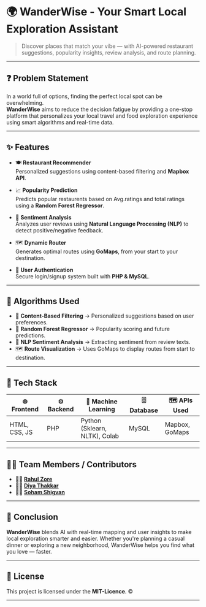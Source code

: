 # 🌍 WanderWise - Your Smart Local Exploration Assistant

> Discover places that match your vibe — with AI-powered restaurant suggestions, popularity insights, review analysis, and route planning.

---

## ❓ Problem Statement

In a world full of options, finding the perfect local spot can be overwhelming.  
**WanderWise** aims to reduce the decision fatigue by providing a one-stop platform that personalizes your local travel and food exploration experience using smart algorithms and real-time data.

---

## ✨ Features

- 🍽️ **Restaurant Recommender**  
  Personalized suggestions using content-based filtering and **Mapbox API**.

- 📈 **Popularity Prediction**  
  Predicts popular restaurents based on Avg.ratings and total ratings using a **Random Forest Regressor**.

- 💬 **Sentiment Analysis**  
  Analyzes user reviews using **Natural Language Processing (NLP)** to detect positive/negative feedback.

- 🗺️ **Dynamic Router**  
  Generates optimal routes using **GoMaps**, from your start to your destination.

- 🔐 **User Authentication**  
  Secure login/signup system built with **PHP & MySQL**.

---

## 🧠 Algorithms Used

- 🎯 **Content-Based Filtering** → Personalized suggestions based on user preferences.  
- 🌲 **Random Forest Regressor** → Popularity scoring and future predictions.  
- 🧠 **NLP Sentiment Analysis** → Extracting sentiment from review texts.  
- 🗺️ **Route Visualization** → Uses GoMaps to display routes from start to destination.

---

## 🧰 Tech Stack

| 🌐 Frontend       | ⚙️ Backend     | 🤖 Machine Learning | 🗄️ Database | 🗺️ APIs Used     |
|------------------|----------------|----------------------|-------------|------------------|
| HTML, CSS, JS    | PHP            | Python (Sklearn, NLTK), Colab | MySQL       | Mapbox, GoMaps   |

---

## 👨‍💻 Team Members / Contributors

- 👨‍💻 [**Rahul Zore**](@)
- 👩‍💻 [**Diya Thakkar**](@)
- 👨‍💻 [**Soham Shigvan**](@)

---

## 🧾 Conclusion

**WanderWise** blends AI with real-time mapping and user insights to make local exploration smarter and easier. Whether you're planning a casual dinner or exploring a new neighborhood, WanderWise helps you find what you love — faster.

---

## 📄 License

This project is licensed under the **MIT-Licence**. ©️

---
